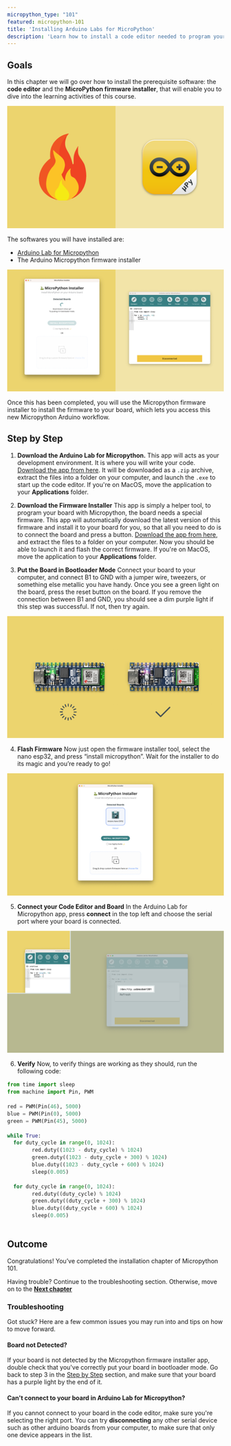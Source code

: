 ```yaml
---
micropython_type: "101"
featured: micropython-101
title: 'Installing Arduino Labs for MicroPython'
description: 'Learn how to install a code editor needed to program your board with MicroPython.'
---
```


## Goals

In this chapter we will go over how to install the prerequisite software: the **code editor** and the **MicroPython firmware installer**, that will enable you to dive into the learning activities of this course.


![Arduino Labs for Micropython and the Installer tool](./assets/logo.png)

The softwares you will have installed are:

- [Arduino Lab for Micropython](https://labs.arduino.cc/en/labs/micropython)
- The Arduino Micropython firmware installer

![The Installed Softwares](./assets/apps-open.png)

Once this has been completed, you will use the Micropython firmware installer to install the firmware to your board, which lets you access this new Micropython Arduino workflow.

## Step by Step

1. **Download the Arduino Lab for Micropython.**
This app will acts as your development environment. It is where you will write your code.
[Download the app from here](https://labs.arduino.cc/en/labs/micropython). It will be downloaded as a `.zip` archive, extract the files into a folder on your computer, and launch the `.exe` to start up the code editor. 
If you're on MacOS, move the application to your **Applications** folder.

2. **Download the Firmware Installer**
This app is simply a helper tool, to program your board with Micropython, the board needs a special firmware. This app will automatically download the latest version of this firmware and install it to your board for you, so that all you need to do is to connect the board and press a button. 
[Download the app from here](), and extract the files to a folder on your computer. Now you should be able to launch it and flash the correct firmware.
If you're on MacOS, move the application to your **Applications** folder.

3. **Put the Board in Bootloader Mode**
Connect your board to your computer, and connect B1 to GND with a jumper wire, tweezers, or something else metallic you have handy. Once you see a green light on the board, press the reset button on the board. If you remove the connection between B1 and GND, you should see a dim purple light if this step was successful. If not, then try again.

![Bootloader Mode](./assets/bootloader.png)

4. **Flash Firmware**
Now just open the firmware installer tool, select the nano esp32, and press “install micropython”. Wait for the installer to do its magic and you’re ready to go!

![installer with Board Selected](./assets/installer.png)

5. **Connect your Code Editor and Board**
In the Arduino Lab for Micropython app, press **connect** in the top left and choose the serial port where your board is connected.

![Connect to your Board](./assets/connect.png)

6. **Verify**
Now, to verify things are working as they should, run the following code:

```python
from time import sleep
from machine import Pin, PWM

red = PWM(Pin(46), 5000)
blue = PWM(Pin(0), 5000)
green = PWM(Pin(45), 5000)

while True:
  for duty_cycle in range(0, 1024):
        red.duty((1023 - duty_cycle) % 1024)
        green.duty((1023 - duty_cycle + 300) % 1024)
        blue.duty((1023 - duty_cycle + 600) % 1024)
        sleep(0.005)
        
  for duty_cycle in range(0, 1024):
        red.duty((duty_cycle) % 1024)
        green.duty((duty_cycle + 300) % 1024)
        blue.duty((duty_cycle + 600) % 1024)
        sleep(0.005)    
    


```

## Outcome

Congratulations! You’ve completed the installation chapter of Micropython 101. 

Having trouble? Continue to the troubleshooting section. Otherwise, move on to the **[Next chapter](../03.fundamentals/01.python-cc.md)**

### Troubleshooting
Got stuck? Here are a few common issues you may run into and tips on how to move forward.

#### Board not Detected?
If your board is not detected by the Micropython firmware installer app, double check that you've correctly put your board in bootloader mode.
Go back to step 3 in the [Step by Step](#step-by-step) section, and make sure that your board has a purple light by the end of it.

#### Can't connect to your board in Arduino Lab for Micropython?
If you cannot connect to your board in the code editor, make sure you're selecting the right port. 
You can try **disconnecting** any other serial device such as other arduino boards from your computer, to make sure that only one device appears in the list.